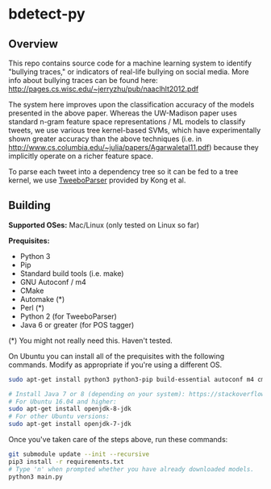 # bdetect-py

## Overview

This repo contains source code for a machine learning system to identify "bullying traces," or indicators of real-life bullying on social media. More info about bullying traces can be found here: http://pages.cs.wisc.edu/~jerryzhu/pub/naaclhlt2012.pdf

The system here improves upon the classification accuracy of the models presented in the above paper. Whereas the UW-Madison paper uses standard n-gram feature space representations / ML models to classify tweets, we use various tree kernel-based SVMs, which have experimentally shown greater accuracy than the above techniques (i.e. in http://www.cs.columbia.edu/~julia/papers/Agarwaletal11.pdf) because they implicitly operate on a richer feature space.

To parse each tweet into a dependency tree so it can be fed to a tree kernel, we use [TweeboParser](https://github.com/ikekonglp/TweeboParser) provided by Kong et al.

## Building

**Supported OSes:** Mac/Linux (only tested on Linux so far)

**Prequisites:**

- Python 3
- Pip
- Standard build tools (i.e. make)
- GNU Autoconf / m4
- CMake
- Automake (*)
- Perl (*)
- Python 2 (for TweeboParser)
- Java 6 or greater (for POS tagger)

(*) You might not really need this. Haven't tested.

On Ubuntu you can install all of the prequisites with the following commands. Modify as appropriate if you're using a different OS.

```sh
sudo apt-get install python3 python3-pip build-essential autoconf m4 cmake automake perl python

# Install Java 7 or 8 (depending on your system): https://stackoverflow.com/a/16263651/4077294
# For Ubuntu 16.04 and higher:
sudo apt-get install openjdk-8-jdk
# For other Ubuntu versions:
sudo apt-get install openjdk-7-jdk
```

Once you've taken care of the steps above, run these commands:

```sh
git submodule update --init --recursive
pip3 install -r requirements.txt
# Type 'n' when prompted whether you have already downloaded models.
python3 main.py
```
